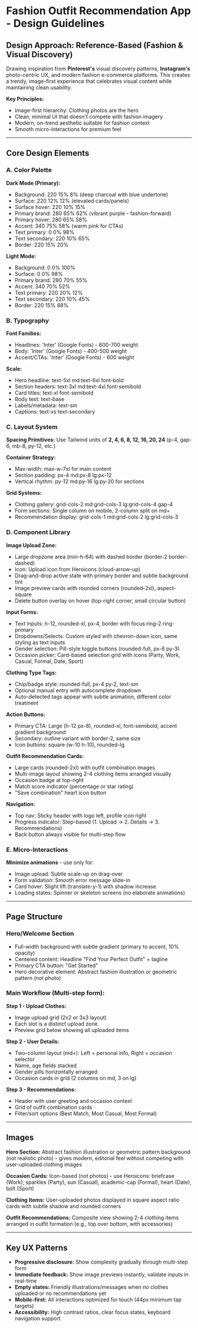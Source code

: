 # Fashion Outfit Recommendation App - Design Guidelines

## Design Approach: Reference-Based (Fashion & Visual Discovery)
Drawing inspiration from **Pinterest's** visual discovery patterns, **Instagram's** photo-centric UX, and modern fashion e-commerce platforms. This creates a trendy, image-first experience that celebrates visual content while maintaining clean usability.

**Key Principles:**
- Image-first hierarchy: Clothing photos are the hero
- Clean, minimal UI that doesn't compete with fashion imagery
- Modern, on-trend aesthetic suitable for fashion context
- Smooth micro-interactions for premium feel

---

## Core Design Elements

### A. Color Palette

**Dark Mode (Primary):**
- Background: 220 15% 8% (deep charcoal with blue undertone)
- Surface: 220 12% 12% (elevated cards/panels)
- Surface hover: 220 10% 15%
- Primary brand: 280 65% 62% (vibrant purple - fashion-forward)
- Primary hover: 280 65% 58%
- Accent: 340 75% 58% (warm pink for CTAs)
- Text primary: 0 0% 98%
- Text secondary: 220 10% 65%
- Border: 220 15% 20%

**Light Mode:**
- Background: 0 0% 100%
- Surface: 0 0% 98%
- Primary brand: 280 70% 55%
- Accent: 340 70% 52%
- Text primary: 220 20% 12%
- Text secondary: 220 10% 45%
- Border: 220 15% 88%

### B. Typography

**Font Families:**
- Headlines: 'Inter' (Google Fonts) - 600-700 weight
- Body: 'Inter' (Google Fonts) - 400-500 weight
- Accent/CTAs: 'Inter' (Google Fonts) - 600 weight

**Scale:**
- Hero headline: text-5xl md:text-6xl font-bold
- Section headers: text-3xl md:text-4xl font-semibold
- Card titles: text-xl font-semibold
- Body text: text-base
- Labels/metadata: text-sm
- Captions: text-xs text-secondary

### C. Layout System

**Spacing Primitives:** Use Tailwind units of **2, 4, 6, 8, 12, 16, 20, 24** (p-4, gap-6, mb-8, py-12, etc.)

**Container Strategy:**
- Max-width: max-w-7xl for main content
- Section padding: px-4 md:px-8 lg:px-12
- Vertical rhythm: py-12 md:py-16 lg:py-20 for sections

**Grid Systems:**
- Clothing gallery: grid-cols-2 md:grid-cols-3 lg:grid-cols-4 gap-4
- Form sections: Single column on mobile, 2-column split on md+
- Recommendation display: grid-cols-1 md:grid-cols-2 lg:grid-cols-3

### D. Component Library

**Image Upload Zone:**
- Large dropzone area (min-h-64) with dashed border (border-2 border-dashed)
- Icon: Upload icon from Heroicons (cloud-arrow-up)
- Drag-and-drop active state with primary border and subtle background tint
- Image preview cards with rounded corners (rounded-2xl), aspect-square
- Delete button overlay on hover (top-right corner, small circular button)

**Input Forms:**
- Text inputs: h-12, rounded-xl, px-4, border with focus:ring-2 ring-primary
- Dropdowns/Selects: Custom styled with chevron-down icon, same styling as text inputs
- Gender selection: Pill-style toggle buttons (rounded-full, px-6 py-3)
- Occasion picker: Card-based selection grid with icons (Party, Work, Casual, Formal, Date, Sport)

**Clothing Type Tags:**
- Chip/badge style: rounded-full, px-4 py-2, text-sm
- Optional manual entry with autocomplete dropdown
- Auto-detected tags appear with subtle animation, different color treatment

**Action Buttons:**
- Primary CTA: Large (h-12 px-8), rounded-xl, font-semibold, accent gradient background
- Secondary: outline variant with border-2, same size
- Icon buttons: square (w-10 h-10), rounded-lg

**Outfit Recommendation Cards:**
- Large cards (rounded-2xl) with outfit combination images
- Multi-image layout showing 2-4 clothing items arranged visually
- Occasion badge at top-right
- Match score indicator (percentage or star rating)
- "Save combination" heart icon button

**Navigation:**
- Top nav: Sticky header with logo left, profile icon right
- Progress indicator: Step-based (1. Upload → 2. Details → 3. Recommendations)
- Back button always visible for multi-step flow

### E. Micro-Interactions

**Minimize animations** - use only for:
- Image upload: Subtle scale-up on drag-over
- Form validation: Smooth error message slide-in
- Card hover: Slight lift (translate-y-1) with shadow increase
- Loading states: Spinner or skeleton screens (no elaborate animations)

---

## Page Structure

### Hero/Welcome Section
- Full-width background with subtle gradient (primary to accent, 10% opacity)
- Centered content: Headline "Find Your Perfect Outfit" + tagline
- Primary CTA button: "Get Started"
- Hero decorative element: Abstract fashion illustration or geometric pattern (not photo)

### Main Workflow (Multi-step form):

**Step 1 - Upload Clothes:**
- Image upload grid (2x2 or 3x3 layout)
- Each slot is a distinct upload zone
- Preview grid below showing all uploaded items

**Step 2 - User Details:**
- Two-column layout (md+): Left = personal info, Right = occasion selector
- Name, age fields stacked
- Gender pills horizontally arranged
- Occasion cards in grid (2 columns on md, 3 on lg)

**Step 3 - Recommendations:**
- Header with user greeting and occasion context
- Grid of outfit combination cards
- Filter/sort options (Best Match, Most Casual, Most Formal)

---

## Images

**Hero Section:** Abstract fashion illustration or geometric pattern background (not realistic photo) - gives modern, editorial feel without competing with user-uploaded clothing images

**Occasion Cards:** Icon-based (not photos) - use Heroicons: briefcase (Work), sparkles (Party), sun (Casual), academic-cap (Formal), heart (Date), bolt (Sport)

**Clothing Items:** User-uploaded photos displayed in square aspect ratio cards with subtle shadow and rounded corners

**Outfit Recommendations:** Composite view showing 2-4 clothing items arranged in outfit formation (e.g., top over bottom, with accessories)

---

## Key UX Patterns

- **Progressive disclosure:** Show complexity gradually through multi-step form
- **Immediate feedback:** Show image previews instantly, validate inputs in real-time
- **Empty states:** Friendly illustrations/messages when no clothes uploaded or no recommendations yet
- **Mobile-first:** All interactions optimized for touch (44px minimum tap targets)
- **Accessibility:** High contrast ratios, clear focus states, keyboard navigation support